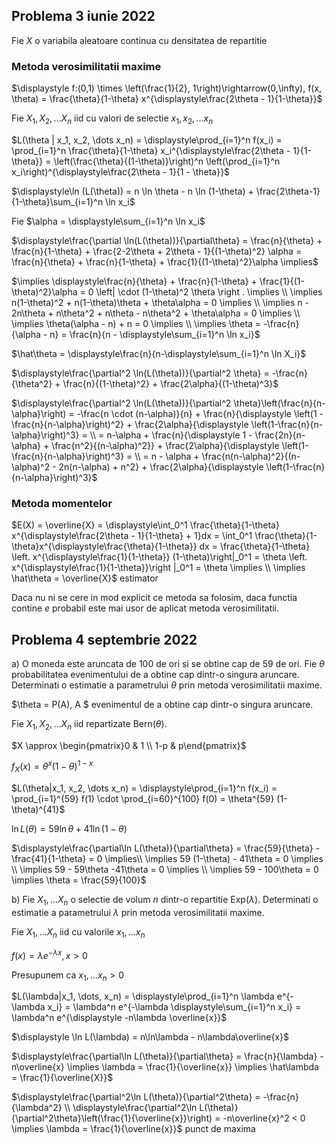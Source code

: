 ## Problema 3 iunie 2022

Fie $X$ o variabila aleatoare continua cu densitatea de repartitie

### Metoda verosimilitatii maxime

$\displaystyle f:(0,1) \times \left(\frac{1}{2}, 1\right)\rightarrow(0,\infty), f(x, \theta) = \frac{\theta}{1-\theta} x^{\displaystyle\frac{2\theta - 1}{1-\theta}}$

Fie $X_1, X_2, \dots X_n$ iid cu valori de selectie $x_1, x_2, \dots x_n$

$L(\theta | x_1, x_2, \dots x_n) = \displaystyle\prod_{i=1}^n f(x_i) = \prod_{i=1}^n \frac{\theta}{1-\theta} x_i^{\displaystyle\frac{2\theta - 1}{1-\theta}} = \left(\frac{\theta}{(1-\theta)}\right)^n \left(\prod_{i=1}^n x_i\right)^{\displaystyle\frac{2\theta - 1}{1 - \theta}}$

$\displaystyle\ln (L(\theta)) = n \ln \theta - n \ln (1-\theta) + \frac{2\theta-1}{1-\theta}\sum_{i=1}^n \ln x_i$

Fie $\alpha = \displaystyle\sum_{i=1}^n \ln x_i$

$\displaystyle\frac{\partial \ln(L(\theta))}{\partial\theta} = \frac{n}{\theta} + \frac{n}{1-\theta} + \frac{2-2\theta + 2\theta - 1}{(1-\theta)^2} \alpha = \frac{n}{\theta} + \frac{n}{1-\theta} + \frac{1}{(1-\theta)^2}\alpha \implies$

$\implies \displaystyle\frac{n}{\theta} + \frac{n}{1-\theta} + \frac{1}{(1-\theta)^2}\alpha = 0 \left| \cdot (1-\theta)^2 \theta \right . \implies \\
\implies n(1-\theta)^2 + n(1-\theta)\theta + \theta\alpha = 0 \implies \\
\implies n - 2n\theta + n\theta^2 + n\theta - n\theta^2 + \theta\alpha = 0 \implies \\
\implies \theta(\alpha - n) + n = 0 \implies \\
\implies \theta = -\frac{n}{\alpha - n} = \frac{n}{n - \displaystyle\sum_{i=1}^n \ln x_i}$

$\hat\theta = \displaystyle\frac{n}{n-\displaystyle\sum_{i=1}^n \ln X_i}$

$\displaystyle\frac{\partial^2 \ln(L(\theta))}{\partial^2 \theta} = -\frac{n}{\theta^2} + \frac{n}{(1-\theta)^2} + \frac{2\alpha}{(1-\theta)^3}$

$\displaystyle\frac{\partial^2 \ln(L(\theta))}{\partial^2 \theta}\left(\frac{n}{n-\alpha}\right) = -\frac{n \cdot (n-\alpha)}{n} + \frac{n}{\displaystyle \left(1 - \frac{n}{n-\alpha}\right)^2} + \frac{2\alpha}{\displaystyle \left(1-\frac{n}{n-\alpha}\right)^3} = \\
= n-\alpha + \frac{n}{\displaystyle 1 - \frac{2n}{n-\alpha} + \frac{n^2}{(n-\alpha)^2}} + \frac{2\alpha}{\displaystyle \left(1-\frac{n}{n-\alpha}\right)^3} = \\
= n - \alpha + \frac{n(n-\alpha)^2}{(n-\alpha)^2 - 2n(n-\alpha) + n^2} + \frac{2\alpha}{\displaystyle \left(1-\frac{n}{n-\alpha}\right)^3}$

### Metoda momentelor

$E(X) = \overline{X} = \displaystyle\int_0^1 \frac{\theta}{1-\theta} x^{\displaystyle\frac{2\theta - 1}{1-\theta} + 1}dx = \int_0^1 \frac{\theta}{1-\theta}x^{\displaystyle\frac{\theta}{1-\theta}} dx = \frac{\theta}{1-\theta} \left. x^{\displaystyle\frac{1}{1-\theta}} (1-\theta)\right|_0^1 = \theta \left. x^{\displaystyle\frac{1}{1-\theta}}\right |_0^1 = \theta \implies \\
\implies \hat\theta = \overline{X}$ estimator

Daca nu ni se cere in mod explicit ce metoda sa folosim, daca functia contine $e$ probabil este mai usor de aplicat metoda verosimilitatii. 

## Problema 4 septembrie 2022

a) O moneda este aruncata de 100 de ori si se obtine cap de 59 de ori. Fie $\theta$ probabilitatea evenimentului de a obtine cap dintr-o singura aruncare. Determinati o estimatie a parametrului $\theta$ prin metoda verosimilitatii maxime.

$\theta = P(A), A $ evenimentul de a obtine cap dintr-o singura aruncare.

Fie $X_1, X_2, \dots X_n$ iid repartizate $\text{Bern}(\theta)$.

$X \approx \begin{pmatrix}0 & 1 \\ 1-p & p\end{pmatrix}$

$f_X(x) = \theta^x(1-\theta)^{1-x}$

$L(\theta|x_1, x_2, \dots x_n) = \displaystyle\prod_{i=1}^n f(x_i) = \prod_{i=1}^{59} f(1) \cdot \prod_{i=60}^{100} f(0) = \theta^{59} (1-\theta)^{41}$

$\ln L(\theta) = 59 \ln \theta + 41 \ln (1-\theta)$

$\displaystyle\frac{\partial\ln L(\theta)}{\partial\theta} = \frac{59}{\theta} - \frac{41}{1-\theta} = 0 \implies\\
\implies 59 (1-\theta) - 41\theta = 0 \implies \\
\implies 59 - 59\theta -41\theta = 0 \implies \\
\implies 59 - 100\theta = 0 \implies \theta = \frac{59}{100}$

b) Fie $X_1,\dots X_n$ o selectie de volum $n$ dintr-o repartitie $\text{Exp}(\lambda)$. Determinati o estimatie a parametrului $\lambda$ prin metoda verosimilitatii maxime.

Fie $X_1,\dots X_n$ iid cu valorile $x_1, \dots x_n$

$f(x) = \lambda e^{-\lambda x}, x > 0$

Presupunem ca $x_1, \dots x_n > 0$

$L(\lambda|x_1, \dots, x_n) = \displaystyle\prod_{i=1}^n \lambda e^{-\lambda x_i} = \lambda^n e^{-\lambda \displaystyle\sum_{i=1}^n x_i} = \lambda^n e^{\displaystyle -n\lambda \overline{x}}$

$\displaystyle \ln L(\lambda) = n\ln\lambda - n\lambda\overline{x}$

$\displaystyle\frac{\partial\ln L(\theta)}{\partial\theta} = \frac{n}{\lambda} - n\overline{x} \implies \lambda = \frac{1}{\overline{x}} \implies \hat\lambda = \frac{1}{\overline{X}}$

$\displaystyle\frac{\partial^2\ln L(\theta)}{\partial^2\theta} = -\frac{n}{\lambda^2} \\
\displaystyle\frac{\partial^2\ln L(\theta)}{\partial^2\theta}\left(\frac{1}{\overline{x}}\right) = -n\overline{x}^2 < 0 \implies \lambda = \frac{1}{\overline{x}}$ punct de maxima 
